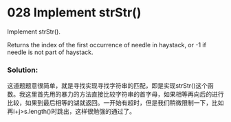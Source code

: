 # 028 Implement strStr()

Implement strStr().

Returns the index of the first occurrence of needle in haystack, or -1 if needle is not part of haystack.

### Solution:

这道题题意很简单，就是寻找实现寻找字符串的匹配，即是实现strStr()这个函数。我这里首先用的暴力的方法直接比较字符串的首字母，如果相等再向后的进行比较，如果到最后相等的湖就返回。一开始有超时，但是我们稍微限制一下，比如再i+j>s.length()时跳出，这样很勉强的通过了。
